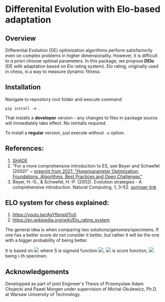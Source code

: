 # Differenital Evolution with Elo-based adaptation
## Overview
Differential Evolution (DE) optimization algorithms perform satisfactorily even on complex problems in higher dimensionality. However, it is difficult to *a priori* choose optimal parameters.
In this package, we propose **DElo** (DE with adaptation based on Elo rating system). Elo rating, originally used in chess, is a way to measure dynamic fitness.

## Installation
Navigate to repository root folder and execute command
```
pip install -e .
```
That installs a **developer** version - any changes to files in package source will immediately take effect. No reintalls required.

To install a **regular** version, just execute without `-e` option.

## References:
1. [SHADE](https://citeseerx.ist.psu.edu/viewdoc/download?doi=10.1.1.306.5259&rep=rep1&type=pdf)
2. "For a more comprehensive introduction to ES, see Beyer and Schwefel (2002)" ~ [preprint from 2021: "Hyperparameter Optimization: Foundations, Algorithms, Best Practices and Open Challenges"](https://www.researchgate.net/publication/353234152_Hyperparameter_Optimization_Foundations_Algorithms_Best_Practices_and_Open_Challenges?pli=1&loginT=7g6vBIQMadxoexmLGqhqYgf_hbU7syYOMK2fVRg8NuujDPL6zUglx3nMuG4grxh27pcimvyCLP3fk9K7kqieWvrC4agyDrs5FQ&uid=UYtHAAH0ScOSPfHCn0vHrwlgRHalOpRtqDfj&cp=re442_pb_hnsg_naas_p113&ch=reg&utm_medium=email&utm_source=researchgate&utm_campaign=re442&utm_term=re442_pb_hnsg_naas&utm_content=re442_pb_hnsg_naas_p113)
3. Beyer, H.-G., & Schwefel, H.-P. (2002). Evolution strategies - A comprehensive introduction. Natural Computing, 1, 3–52.
[springer link](https://link.springer.com/article/10.1023/A:1015059928466)

## ELO system for chess explained:
1. https://youtu.be/AsYfbmp0To0
2. https://en.wikipedia.org/wiki/Elo_rating_system

The general idea is when comparing two solutions/genomes/specimens. If one has a better score do not consider it better, but rather it will be the one with a bigger probability of being better.

It is based on <img src="https://render.githubusercontent.com/render/math?math=S(f(x_1)-f(x_2))"> where S is sigmoid function <img src="https://render.githubusercontent.com/render/math?math=S(y) = \frac{1}{1 %2B e^{-y}}">, <img src="https://render.githubusercontent.com/render/math?math=f"> is score function, <img src="https://render.githubusercontent.com/render/math?math=x_i"> being i-th specimen.

## Acknowledgements
Developped as part of joint Engineer's Thesis of Przemyslaw Adam Chojecki and Pawel Morgen under supervision of Michal Okulewicz, Ph.D. at Warsaw University of Technology.
